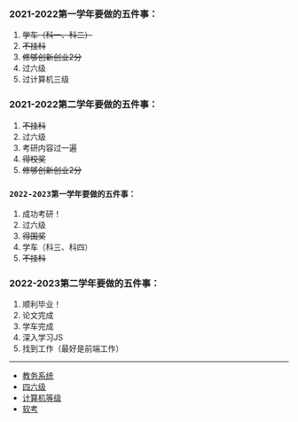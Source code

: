 ### 2021-2022第一学年要做的五件事：  
1. ~~学车（科一、科二）~~
2. ~~不挂科~~
3. ~~修够创新创业2分~~
4. 过六级  
5. 过计算机三级

### 2021-2022第二学年要做的五件事：  
1. ~~不挂科~~
2. 过六级  
3. 考研内容过一遍
4. ~~得校奖~~
5. ~~修够创新创业2分~~

### `2022-2023第一学年要做的五件事：`
1. 成功考研！
2. 过六级
3. ~~得国奖~~
4. 学车（科三、科四）
5. ~~不挂科~~

### 2022-2023第二学年要做的五件事： 
1. 顺利毕业！
2. 论文完成
3. 学车完成
4. 深入学习JS
5. 找到工作（最好是前端工作）
 
* * *
- [教务系统](http://jwgl.shzu.edu.cn/)
- [四六级](https://cet-bm.neea.edu.cn/)
- [计算机等级](http://ncre.neea.edu.cn/)
- [软考](https://www.ruankao.org.cn/)
